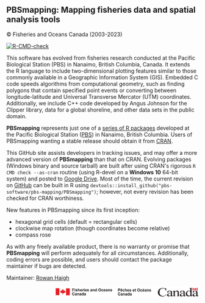 ## PBSmapping: Mapping fisheries data and spatial analysis tools ##
&copy; Fisheries and Oceans Canada (2003-2023)

<!-- badges: start -->
[![R-CMD-check](https://github.com/pbs-software/pbs-mapping/actions/workflows/R-CMD-check.yaml/badge.svg)](https://github.com/pbs-software/pbs-mapping/actions/workflows/R-CMD-check.yaml)
<!-- badges: end -->

This software has evolved from fisheries research conducted at the Pacific Biological Station (PBS) in Nanaimo, British Columbia, Canada. It extends the R language to include two-dimensional plotting features similar to those commonly available in a Geographic Information System (GIS). Embedded C code speeds algorithms from computational geometry, such as finding polygons that contain specified point events or converting between longitude-latitude and Universal Transverse Mercator (UTM) coordinates. Additionally, we include C++ code developed by Angus Johnson for the Clipper library, data for a global shoreline, and other data sets in the public domain.

**PBSmapping** represents just one of a <a href="https://github.com/pbs-software">series of R packages</a> developed at the Pacific Biological Station (<a href="http://www.pac.dfo-mpo.gc.ca/science/facilities-installations/index-eng.html#pbs">PBS</a>) in Nanaimo, British Columbia. Users of PBSmapping wanting a stable release should obtain it from <a href="https://CRAN.R-project.org/package=PBSmapping">CRAN</a>.

This GitHub site assists developers in tracking issues, and may offer a more advanced version of **PBSmapping** than that on CRAN. Evolving packages (Windows binary and source tarball) are built after using CRAN's rigorous `R CMD check --as-cran` routine (using R-devel on a **Windows 10** 64-bit system) and posted to <a href="https://drive.google.com/drive/folders/0B2Bkic2Qu5LGOGx1WkRySVYxNFU?usp=sharing">Google Drive</a>. Most of the time, the current revision on <a href="https://github.com/pbs-software/pbs-mapping">GitHub</a> can be built in R using `devtools::install_github("pbs-software/pbs-mapping/PBSmapping")`; however, not every revision has been checked for CRAN worthiness.

New features in PBSmapping since its first inception:
<ul style="list-style-type:disc;">
  <li>hexagonal grid cells (default = rectangular cells)</li>
  <li>clockwise map rotation (though coordinates become relative)</li>
  <li>compass rose</li>
</ul> 

As with any freely available product, there is no warranty or promise that **PBSmapping** will perform adequately for all circumstances. Additionally, coding errors are possible, and users should contact the package maintainer if bugs are detected.

Maintainer: <a href="mailto:rowan.haigh@dfo-mpo.gc.ca">Rowan Haigh</a>

<p align="right"><img src="DFOlogo_small.jpg" alt="DFO logo" style="height:30px;"></p> 
